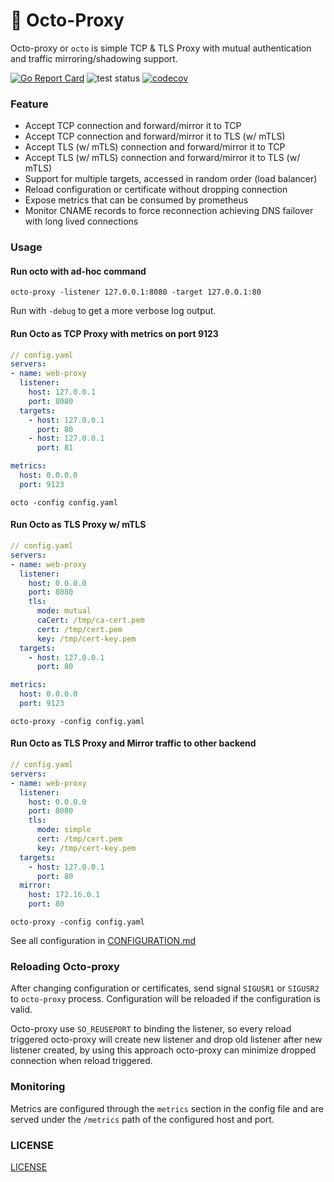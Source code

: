 # 🐙 Octo-Proxy  
Octo-proxy or `octo` is simple TCP & TLS Proxy with mutual authentication and traffic mirroring/shadowing support.

[![Go Report Card](https://goreportcard.com/badge/github.com/nothinux/octo-proxy)](https://goreportcard.com/report/github.com/nothinux/octo-proxy)  ![test status](https://github.com/nothinux/octo-proxy/actions/workflows/test.yml/badge.svg?branch=main)  [![codecov](https://codecov.io/gh/nothinux/octo-proxy/branch/main/graph/badge.svg?token=HBRTW7DX0K)](https://codecov.io/gh/nothinux/octo-proxy)

### Feature
- Accept TCP connection and forward/mirror it to TCP
- Accept TCP connection and forward/mirror it to TLS (w/ mTLS)
- Accept TLS (w/ mTLS) connection and forward/mirror it to TCP
- Accept TLS (w/ mTLS) connection and forward/mirror it to TLS (w/ mTLS)
- Support for multiple targets, accessed in random order (load balancer)
- Reload configuration or certificate without dropping connection
- Expose metrics that can be consumed by prometheus
- Monitor CNAME records to force reconnection achieving DNS failover with long lived connections

### Usage
#### Run octo with ad-hoc command
```
octo-proxy -listener 127.0.0.1:8080 -target 127.0.0.1:80
```

Run with `-debug` to get a more verbose log output.

#### Run Octo as TCP Proxy with metrics on port 9123
``` yaml
// config.yaml
servers:
- name: web-proxy
  listener:
    host: 127.0.0.1
    port: 8080
  targets:
    - host: 127.0.0.1
      port: 80
    - host: 127.0.0.1
      port: 81

metrics:
  host: 0.0.0.0
  port: 9123
```

```
octo -config config.yaml
```

#### Run Octo as TLS Proxy w/ mTLS
``` yaml
// config.yaml
servers:
- name: web-proxy
  listener:
    host: 0.0.0.0
    port: 8080
    tls:
      mode: mutual
      caCert: /tmp/ca-cert.pem
      cert: /tmp/cert.pem
      key: /tmp/cert-key.pem
  targets:
    - host: 127.0.0.1
      port: 80

metrics:
  host: 0.0.0.0
  port: 9123
```

```
octo-proxy -config config.yaml
```

#### Run Octo as TLS Proxy and Mirror traffic to other backend
``` yaml
// config.yaml
servers:
- name: web-proxy
  listener:
    host: 0.0.0.0
    port: 8080
    tls:
      mode: simple
      cert: /tmp/cert.pem
      key: /tmp/cert-key.pem
  targets:
    - host: 127.0.0.1
      port: 80
  mirror:
    host: 172.16.0.1
    port: 80
```

```
octo-proxy -config config.yaml
```

See all configuration in [CONFIGURATION.md](https://github.com/nothinux/octo-proxy/tree/master/docs/CONFIGURATION.md)

### Reloading Octo-proxy
After changing configuration or certificates, send signal `SIGUSR1` or `SIGUSR2` to `octo-proxy` process. Configuration will be reloaded if the configuration is valid.

Octo-proxy use `SO_REUSEPORT` to binding the listener, so every reload triggered octo-proxy will create new listener and drop old listener after new listener created, by using this approach octo-proxy can minimize dropped connection when reload triggered.

### Monitoring
Metrics are configured through the `metrics` section in the config file and are served under the `/metrics` path of the configured host and port.

### LICENSE
[LICENSE](https://github.com/nothinux/octo-proxy/blob/main/LICENSE.md)
